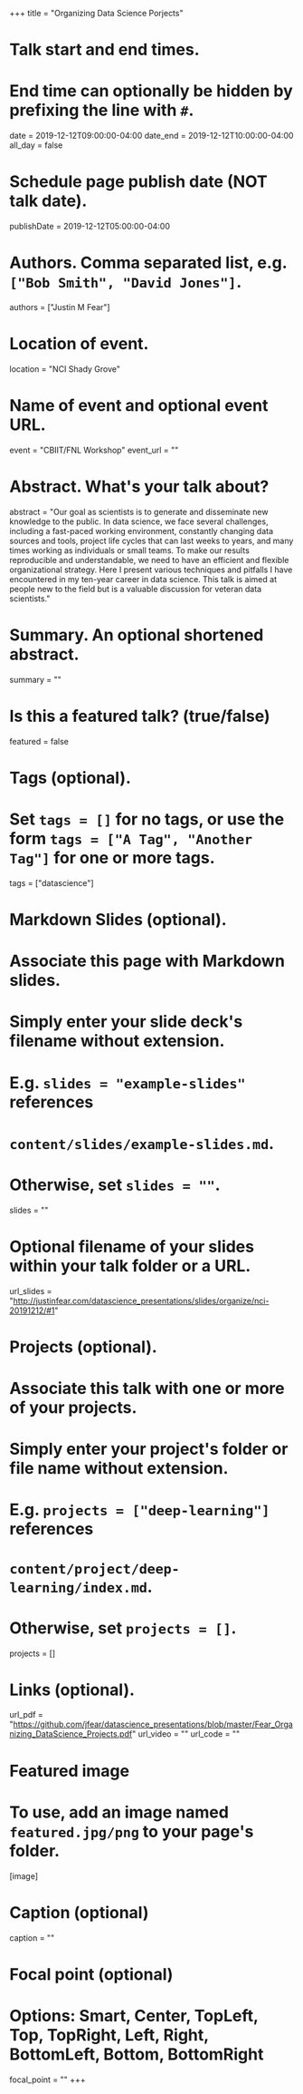 +++
title = "Organizing Data Science Porjects"

# Talk start and end times.
#   End time can optionally be hidden by prefixing the line with `#`.
date = 2019-12-12T09:00:00-04:00
date_end = 2019-12-12T10:00:00-04:00
all_day = false

# Schedule page publish date (NOT talk date).
publishDate = 2019-12-12T05:00:00-04:00

# Authors. Comma separated list, e.g. `["Bob Smith", "David Jones"]`.
authors = ["Justin M Fear"]

# Location of event.
location = "NCI Shady Grove"

# Name of event and optional event URL.
event = "CBIIT/FNL Workshop"
event_url = ""

# Abstract. What's your talk about?
abstract = "Our goal as scientists is to generate and disseminate new knowledge to the public. In data science, we face several challenges, including a fast-paced working environment, constantly changing data sources and tools, project life cycles that can last weeks to years, and many times working as individuals or small teams. To make our results reproducible and understandable, we need to have an efficient and flexible organizational strategy. Here I present various techniques and pitfalls I have encountered in my ten-year career in data science. This talk is aimed at people new to the field but is a valuable discussion for veteran data scientists."

# Summary. An optional shortened abstract.
summary = ""

# Is this a featured talk? (true/false)
featured = false

# Tags (optional).
#   Set `tags = []` for no tags, or use the form `tags = ["A Tag", "Another Tag"]` for one or more tags.
tags = ["datascience"]

# Markdown Slides (optional).
#   Associate this page with Markdown slides.
#   Simply enter your slide deck's filename without extension.
#   E.g. `slides = "example-slides"` references 
#   `content/slides/example-slides.md`.
#   Otherwise, set `slides = ""`.
slides = ""

# Optional filename of your slides within your talk folder or a URL.
url_slides = "http://justinfear.com/datascience_presentations/slides/organize/nci-20191212/#1"

# Projects (optional).
#   Associate this talk with one or more of your projects.
#   Simply enter your project's folder or file name without extension.
#   E.g. `projects = ["deep-learning"]` references 
#   `content/project/deep-learning/index.md`.
#   Otherwise, set `projects = []`.
projects = []

# Links (optional).
url_pdf = "https://github.com/jfear/datascience_presentations/blob/master/Fear_Organizing_DataScience_Projects.pdf"
url_video = ""
url_code = ""

# Featured image
# To use, add an image named `featured.jpg/png` to your page's folder. 
[image]
  # Caption (optional)
  caption = ""

  # Focal point (optional)
  # Options: Smart, Center, TopLeft, Top, TopRight, Left, Right, BottomLeft, Bottom, BottomRight
  focal_point = ""
+++
